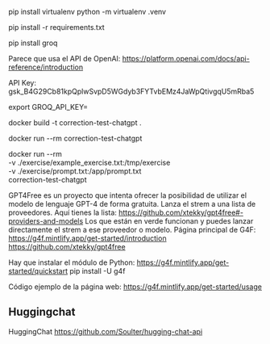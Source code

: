 
pip install virtualenv
python -m virtualenv .venv

pip install -r requirements.txt

pip install groq

Parece que usa el API de OpenAI:
https://platform.openai.com/docs/api-reference/introduction


API Key:
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


export GROQ_API_KEY=<your-api-key-here>



docker build -t correction-test-chatgpt .


docker run --rm correction-test-chatgpt


docker run --rm \
    -v ./exercise/example_exercise.txt:/tmp/exercise \
    -v ./exercise/prompt.txt:/app/prompt.txt \
    correction-test-chatgpt



GPT4Free es un proyecto que intenta ofrecer la posibilidad de utilizar el modelo de lenguaje GPT-4 de forma gratuita. Lanza el strem a una lista de proveedores.
Aquí tienes la lista: https://github.com/xtekky/gpt4free#-providers-and-models
Los que están en verde funcionan y puedes lanzar directamente el strem a ese proveedor o modelo.
Página principal de G4F:
https://g4f.mintlify.app/get-started/introduction
https://github.com/xtekky/gpt4free

Hay que instalar el módulo de Python:
https://g4f.mintlify.app/get-started/quickstart
pip install -U g4f

Código ejemplo de la página web:
https://g4f.mintlify.app/get-started/usage



## Huggingchat

HuggingChat
https://github.com/Soulter/hugging-chat-api
